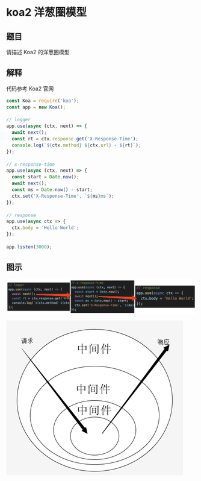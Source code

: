 # koa2 洋葱圈模型

## 题目

请描述 Koa2 的洋葱圈模型

## 解释

代码参考 Koa2 官网

```js
const Koa = require('koa');
const app = new Koa();

// logger
app.use(async (ctx, next) => {
  await next();
  const rt = ctx.response.get('X-Response-Time');
  console.log(`${ctx.method} ${ctx.url} - ${rt}`);
});

// x-response-time
app.use(async (ctx, next) => {
  const start = Date.now();
  await next();
  const ms = Date.now() - start;
  ctx.set('X-Response-Time', `${ms}ms`);
});

// response
app.use(async ctx => {
  ctx.body = 'Hello World';
});

app.listen(3000);
```

## 图示

![](./img/16koa2.png)

![](./img/17koa2洋葱圈.png)
